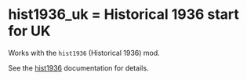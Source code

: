 # hist1936_uk = Historical 1936 start for UK

Works with the `hist1936` (Historical 1936) mod.

See the [hist1936](hist1936.md) documentation for details.
